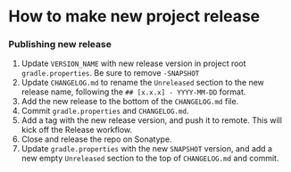 # How to make new project release

### Publishing new release

1. Update `VERSION_NAME` with new release version in project root `gradle.properties`. Be sure to remove `-SNAPSHOT`
2. Update `CHANGELOG.md` to rename the `Unreleased` section to the new release name, following the `## [x.x.x] - YYYY-MM-DD` format.
3. Add the new release to the bottom of the `CHANGELOG.md` file.
4. Commit `gradle.properties` and `CHANGELOG.md`.
5. Add a tag with the new release version, and push it to remote. This will kick off the Release workflow.
6. Close and release the repo on Sonatype.
7. Update `gradle.properties` with the new `SNAPSHOT` version, and add a new empty `Unreleased` section to the top of `CHANGELOG.md` and commit.
